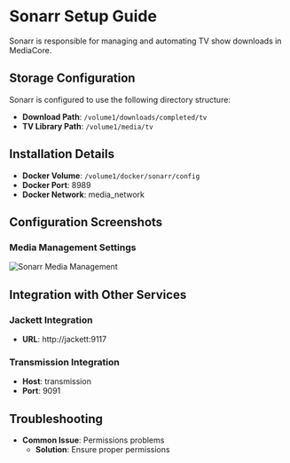 # Sonarr Setup Guide

Sonarr is responsible for managing and automating TV show downloads in MediaCore.

## Storage Configuration

Sonarr is configured to use the following directory structure:

- **Download Path**: `/volume1/downloads/completed/tv`
- **TV Library Path**: `/volume1/media/tv`

## Installation Details

- **Docker Volume**: `/volume1/docker/sonarr/config`
- **Docker Port**: 8989
- **Docker Network**: media_network

## Configuration Screenshots

### Media Management Settings
![Sonarr Media Management](../images/sonarr/media-management.png)

## Integration with Other Services

### Jackett Integration
- **URL**: http://jackett:9117

### Transmission Integration
- **Host**: transmission
- **Port**: 9091

## Troubleshooting

- **Common Issue**: Permissions problems
  - **Solution**: Ensure proper permissions

